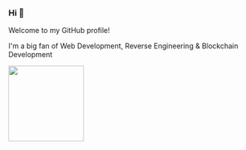 ### Hi 👋
Welcome to my GitHub profile!

I'm a big fan of Web Development, Reverse Engineering & Blockchain Development

<img height="150px" src="https://github-readme-stats.vercel.app/api?username=Jefff000&show_icons=true&border_color=2e4058&line_height=21&title_color=4E5D94&text_color=9f9f9f&bg_color=00000000&icon_color=4E5D94&count_private=true&enable_animations=true"/>
